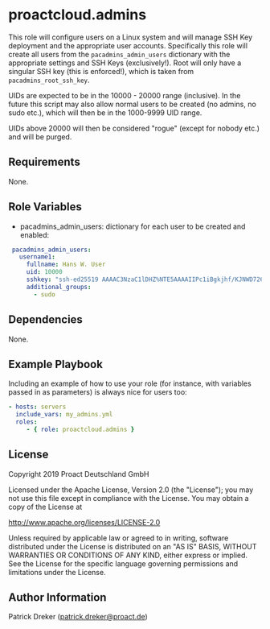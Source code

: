 # proactcloud.admins

This role will configure users on a Linux system and will manage SSH Key deployment and the appropriate user accounts. Specifically this role will create all users from the `pacadmins_admin_users` dictionary with the appropriate settings and SSH Keys (exclusively!). Root will only have a singular SSH key (this is enforced!), which is taken from `pacadmins_root_ssh_key`.

UIDs are expected to be in the 10000 - 20000 range (inclusive). In the future this script may also allow normal users to be created (no admins, no sudo etc.), which will then be in the 1000-9999 UID range.

UIDs above 20000 will then be considered "rogue" (except for nobody etc.) and will be purged.

## Requirements

None.

## Role Variables

* pacadmins_admin_users: dictionary for each user to be created and enabled:

```yml
 pacadmins_admin_users:
   username1:
     fullname: Hans W. User
     uid: 10000
     sshkey: "ssh-ed25519 AAAAC3NzaC1lDHZ%NTE5AAAAIIPc1iBgkjhf/KJNWD726KGAOnZtJbvFL35l3ZByz Hans W. User, <hansw@example.com>, 2017-02-05"
     additional_groups:
       - sudo
```

## Dependencies

None.

## Example Playbook

Including an example of how to use your role (for instance, with variables passed in as parameters) is always nice for users too:

```yml
- hosts: servers
  include_vars: my_admins.yml
  roles:
     - { role: proactcloud.admins }
```

## License

Copyright 2019 Proact Deutschland GmbH

Licensed under the Apache License, Version 2.0 (the "License");
you may not use this file except in compliance with the License.
You may obtain a copy of the License at

<http://www.apache.org/licenses/LICENSE-2.0>

Unless required by applicable law or agreed to in writing, software
distributed under the License is distributed on an "AS IS" BASIS,
WITHOUT WARRANTIES OR CONDITIONS OF ANY KIND, either express or implied.
See the License for the specific language governing permissions and
limitations under the License.

## Author Information

Patrick Dreker (patrick.dreker@proact.de)
